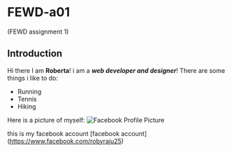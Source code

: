 # FEWD-a01
 (FEWD assignment 1)

## Introduction
Hi there I am **Roberta**! i am a _**web developer and designer**_!
There are some things i like to do:
* Running
* Tennis
* Hiking

Here is a picture of myself:
![Facebook Profile Picture](https://scontent-fco2-1.xx.fbcdn.net/v/t39.30808-6/254032598_4568428919909889_3450338825285571439_n.jpg)


this is my facebook account [facebook account] (https://www.facebook.com/robyraju25)
